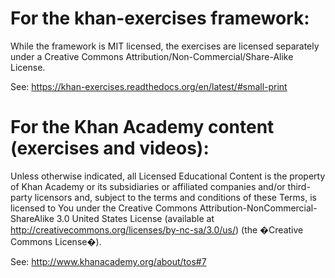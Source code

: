 For the khan-exercises framework:
=================================

While the framework is MIT licensed, the exercises are licensed separately under a Creative Commons Attribution/Non-Commercial/Share-Alike License.

See: https://khan-exercises.readthedocs.org/en/latest/#small-print


For the Khan Academy content (exercises and videos):
====================================================
Unless otherwise indicated, all Licensed Educational Content is the property of Khan Academy or its subsidiaries or affiliated companies and/or third-party licensors and, subject to the terms and conditions of these Terms, is licensed to You under the Creative Commons Attribution-NonCommercial-ShareAlike 3.0 United States License (available at http://creativecommons.org/licenses/by-nc-sa/3.0/us/) (the �Creative Commons License�).

See: http://www.khanacademy.org/about/tos#7
